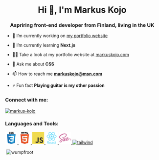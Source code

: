 <h1 align="center">Hi 👋, I'm Markus Kojo</h1>
<h3 align="center">Aspriring front-end developer from Finland, living in the UK</h3>

- 🔭 I’m currently working on [my portfolio website](https://github.com/wumpfroot/Dev-Portfolio)

- 🌱 I’m currently learning **Next.js**

- 👨‍💻 Take a look at my portfolio website at [markuskojo.com](https://markuskojo.com)

- 💬 Ask me about **CSS**

- 📫 How to reach me **markuskojo@msn.com**

- ⚡ Fun fact **Playing guitar is my other passion**

<h3 align="left">Connect with me:</h3>
<p align="left">
<a href="https://linkedin.com/in/markus-kojo" target="blank"><img align="center" src="https://raw.githubusercontent.com/rahuldkjain/github-profile-readme-generator/master/src/images/icons/Social/linked-in-alt.svg" alt="markus-kojo" height="30" width="40" /></a>
</p>

<h3 align="left">Languages and Tools:</h3>
<p align="left"> <a href="https://www.w3schools.com/css/" target="_blank" rel="noreferrer"> <img src="https://raw.githubusercontent.com/devicons/devicon/master/icons/css3/css3-original-wordmark.svg" alt="css3" width="40" height="40"/> </a> <a href="https://www.w3.org/html/" target="_blank" rel="noreferrer"> <img src="https://raw.githubusercontent.com/devicons/devicon/master/icons/html5/html5-original-wordmark.svg" alt="html5" width="40" height="40"/> </a> <a href="https://developer.mozilla.org/en-US/docs/Web/JavaScript" target="_blank" rel="noreferrer"> <img src="https://raw.githubusercontent.com/devicons/devicon/master/icons/javascript/javascript-original.svg" alt="javascript" width="40" height="40"/> </a> <a href="https://reactjs.org/" target="_blank" rel="noreferrer"> <img src="https://raw.githubusercontent.com/devicons/devicon/master/icons/react/react-original-wordmark.svg" alt="react" width="40" height="40"/> </a> <a href="https://sass-lang.com" target="_blank" rel="noreferrer"> <img src="https://raw.githubusercontent.com/devicons/devicon/master/icons/sass/sass-original.svg" alt="sass" width="40" height="40"/> </a> <a href="https://tailwindcss.com/" target="_blank" rel="noreferrer"> <img src="https://www.vectorlogo.zone/logos/tailwindcss/tailwindcss-icon.svg" alt="tailwind" width="40" height="40"/> </a> </p>

<p>&nbsp;<img align="center" src="https://github-readme-stats.vercel.app/api?username=wumpfroot&show_icons=true&theme=dark&title_color=fa743a&locale=en" alt="wumpfroot" /></p>

